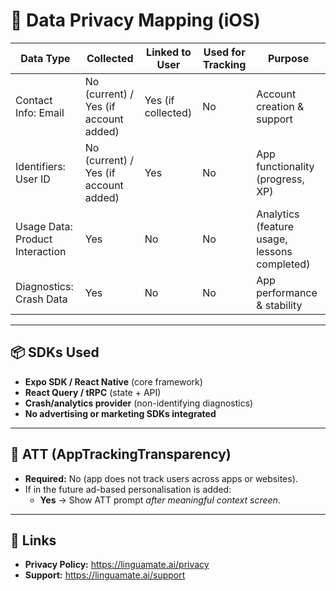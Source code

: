 # 🍏 Data Privacy Mapping (iOS)

| Data Type                     | Collected | Linked to User | Used for Tracking | Purpose             |
|--------------------------------|-----------|----------------|-------------------|---------------------|
| Contact Info: Email            | No (current) / Yes (if account added) | Yes (if collected) | No | Account creation & support |
| Identifiers: User ID           | No (current) / Yes (if account added) | Yes | No | App functionality (progress, XP) |
| Usage Data: Product Interaction | Yes       | No             | No                | Analytics (feature usage, lessons completed) |
| Diagnostics: Crash Data        | Yes       | No             | No                | App performance & stability |

---

## 📦 SDKs Used
- **Expo SDK / React Native** (core framework)  
- **React Query / tRPC** (state + API)  
- **Crash/analytics provider** (non-identifying diagnostics)  
- **No advertising or marketing SDKs integrated**  

---

## 📌 ATT (AppTrackingTransparency)
- **Required:** No (app does not track users across apps or websites).  
- If in the future ad-based personalisation is added:  
  - **Yes** → Show ATT prompt *after meaningful context screen*.  

---

## 🔗 Links
- **Privacy Policy:** https://linguamate.ai/privacy  
- **Support:** https://linguamate.ai/support